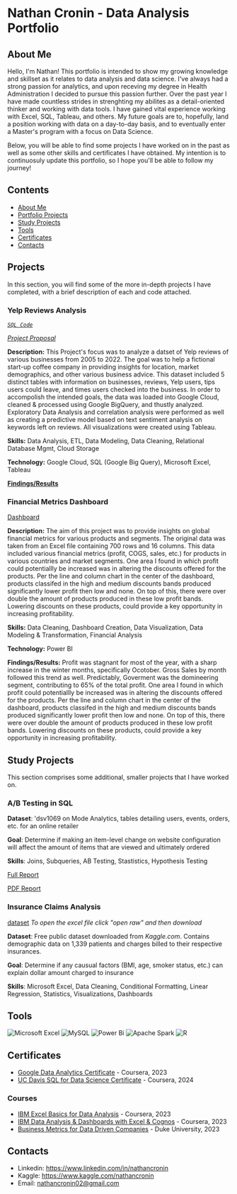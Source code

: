 # Nathan Cronin - Data Analysis Portfolio
## About Me 

Hello, I'm Nathan! This portfolio is intended to show my growing knowledge and skillset as it relates to data analysis and data science. I've always had a strong passion for analytics, and upon receving my degree in Health Administration I decided to pursue this passion further. Over the past year I have made countless strides in strenghting my abilites as a detail-oriented thinker and working with data tools. I have gained vital experience working with Excel, SQL, Tableau, and others. My future goals are to, hopefully, land a position working with data on a day-to-day basis, and to eventually enter a Master's program with a focus on Data Science. 

Below, you will be able to find some projects I have worked on in the past as well as some other skills and certificates I have obtained. My intention is to continuosuly update this portfolio, so I hope you'll be able to follow my journey!

## Contents

+ [About Me](https://github.com/NateCronin/Portfolio/blob/main/README.md#about-me)
+ [Portfolio Projects](https://github.com/NateCronin/Portfolio/blob/main/README.md#projects)
+ [Study Projects](https://github.com/NateCronin/Portfolio/blob/main/README.md#study-projects)
+ [Tools](https://github.com/NateCronin/Portfolio/blob/main/README.md#tools)
+ [Certificates](https://github.com/NateCronin/Portfolio/blob/main/README.md#certificates)
+ [Contacts](https://github.com/NateCronin/Portfolio/blob/main/README.md#contacts)

## Projects

In this section, you will find some of the more in-depth projects I have completed, with a brief description of each and code attached.

### **Yelp Reviews Analysis**

[*`SQL Code`*](Projects/YelpCode.sql)

[*Project Proposal*](Projects/ProjectProposal.pdf)

**Description:** This Project's focus was to analyze a datset of Yelp reviews of various businesses from 2005 to 2022. The goal was to help a fictional start-up coffee company in providing insights for location, market demographics, and other various business advice. This dataset included 5 distinct tables with information on businesses, reviews, Yelp users, tips users could leave, and times users checked into the business. In order to accompolish the intended goals, the data was loaded into Google Cloud, cleaned & processed using Google BigQuery, and thustly analyzed. Exploratory Data Analysis and correlation analysis were performed as well as creating a predictive model based on text sentiment analysis on keywords left on reviews. All visualizations were created using Tableau.

**Skills:** Data Analysis, ETL, Data Modeling, Data Cleaning, Relational Database Mgmt, Cloud Storage

**Technology:** Google Cloud, SQL (Google Big Query), Microsoft Excel, Tableau

[**Findings/Results**](Projects/FinalReport.pdf)

### **Financial Metrics Dashboard**

[Dashboard](Projects/financialmarkets.pdf)

**Description:** The aim of this project was to provide insights on global financial metrics for various products and segments. The original data was taken from an Excel file containing 700 rows and 16 columns. This data included various financial metrics (profit, COGS, sales, etc.) for products in various countries and market segments. One area I found in which profit could potentiallly be increased was in altering the discounts offered for the products. Per the line and column chart in the center of the dashboard, products classifed in the high and medium discounts bands produced significantly lower profit then low and none. On top of this, there were over double the amount of products produced in these low profit bands. Lowering discounts on these products, could provide a key opportunity in increasing profitability. 

**Skills:** Data Cleaning, Dashboard Creation, Data Visualization, Data Modeling & Transformation, Financial Analysis

**Technology:** Power BI

**Findings/Results:** Profit was stagnant for most of the year, with a sharp increase in the winter months, specifically Ocotober. Gross Sales by month followed this trend as well. 
 Predictably, Goverment was the domineering segment, contributing to 65% of the total profit. One area I found in which profit could potentiallly be increased was in altering the discounts offered for the products. Per the line and column chart in the center of the dashboard, products classifed in the high and medium discounts bands produced significantly lower profit then low and none. On top of this, there were over double the amount of products produced in these low profit bands. Lowering discounts on these products, could provide a key opportunity in increasing profitability. 



## **Study Projects**

This section comprises some additional, smaller projects that I have worked on.

 ### A/B Testing in SQL
 **Dataset**: 'dsv1069 on Mode Analytics, tables detailing users, events, orders, etc. for an online retailer
 
**Goal**: Determine if making an item-level change on website configuration will affect the amount of items that are viewed and ultimately ordered

**Skills**: Joins, Subqueries, AB Testing, Stastistics, Hypothesis Testing

   [Full Report](https://app.mode.com/nathan_cronin/reports/408cc438431b/runs/4bc488326dfd)
   
   [PDF Report](Projects/ModeReport.pdf)

 ### Insurance Claims Analysis

 [dataset](Projects/InsuranceDatasetGit.xlsx) 
*To open the excel file click "open raw" and then download*
 
 **Dataset**: Free public dataset downloaded from *Kaggle.com*. Contains demographic data on 1,339 patients and charges billed to their respective insurances.

 **Goal**: Determine if any causual factors (BMI, age, smoker status, etc.) can explain dollar amount charged to insurance

 **Skills**: Microsoft Excel, Data Cleaning, Conditional Formatting, Linear Regression, Statistics, Visualizations, Dashboards
## **Tools**

![Microsoft Excel](https://img.shields.io/badge/Microsoft_Excel-217346?style=for-the-badge&logo=microsoft-excel&logoColor=white)
 ![MySQL](https://img.shields.io/badge/mysql-%2300f.svg?style=for-the-badge&logo=mysql&logoColor=white)   ![Power Bi](https://img.shields.io/badge/power_bi-F2C811?style=for-the-badge&logo=powerbi&logoColor=black)   ![Apache Spark](https://img.shields.io/badge/Apache%20Spark-FDEE21?style=flat-square&logo=apachespark&logoColor=black)   ![R](https://img.shields.io/badge/r-%23276DC3.svg?style=for-the-badge&logo=r&logoColor=white)

## **Certificates** 

+ [Google Data Analytics Certificate](https://github.com/NateCronin/Portfolio/blob/main/Certificates/Google%20Data%20Certificate.pdf) - Coursera, 2023
+ [UC Davis SQL for Data Science Certificate](https://github.com/NateCronin/Portfolio/blob/main/Certificates/UC%20Davis%20SQL%20for%20Data%20Science%20Certificate.pdf) - Coursera, 2024



### **Courses**

+ [IBM Excel Basics for Data Analysis](https://github.com/NateCronin/Portfolio/blob/main/Certificates/IBM%20Excel%20Basics.pdf) - Coursera, 2023
+ [IBM Data Analysis & Dashboards with Excel & Cognos](https://github.com/NateCronin/Portfolio/blob/main/Certificates/IBM%20Dashboards.pdf) - Coursera, 2023
+ [Business Metrics for Data Driven Companies](https://github.com/NateCronin/Portfolio/blob/main/Certificates/Business%20Metrics%20Duke%20U.pdf) - Duke University, 2023


## **Contacts**
+ Linkedin: https://www.linkedin.com/in/nathancronin
+ Kaggle: https://www.kaggle.com/nathancronin
+ Email: nathancronin02@gmail.com
